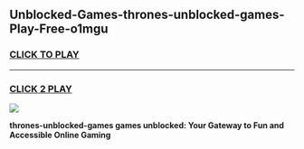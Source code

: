 
## Unblocked-Games-thrones-unblocked-games-Play-Free-o1mgu
<h3>
<a href="https://premium76.site?title=thrones-unblocked-games&ref=17A">CLICK TO PLAY</a></h3>
<hr>

<h3>
<a href="https://premium76.site?title=thrones-unblocked-games&ref=17A">CLICK 2 PLAY</a>
  
</h3>

<a href="https://premium76.site?title=thrones-unblocked-games&ref=17A"><img src="https://clearcache.store/games.png"></a>


**thrones-unblocked-games games unblocked: Your Gateway to Fun and Accessible Online Gaming**
